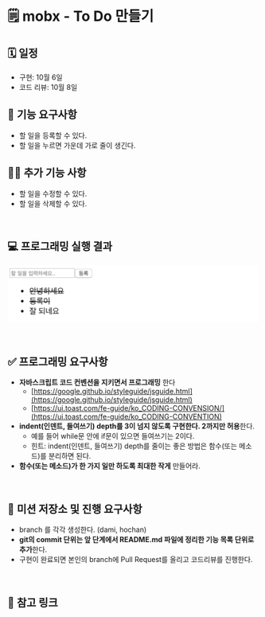 # 🗒 mobx - To Do 만들기

## 🗓 일정

- 구현: 10월 6일
- 코드 리뷰: 10월 8일

## 🎯 기능 요구사항

- 할 일을 등록할 수 있다.
- 할 일을 누르면 가운데 가로 줄이 생긴다.

## 🎯🎯 추가 기능 사항

- 할 일을 수정할 수 있다.
- 할 일을 삭제할 수 있다.

<br>

## 💻 프로그래밍 실행 결과

![todo-result](./img/todo-result.png)

<br>

## ✅ 프로그래밍 요구사항

- **자바스크립트 코드 컨벤션을 지키면서 프로그래밍** 한다
  - [https://google.github.io/styleguide/jsguide.html](https://google.github.io/styleguide/jsguide.html)
  - [https://ui.toast.com/fe-guide/ko_CODING-CONVENSION/](https://ui.toast.com/fe-guide/ko_CODING-CONVENTION)
- **indent(인덴트, 들여쓰기) depth를 3이 넘지 않도록 구현한다. 2까지만 허용**한다.
  - 예를 들어 while문 안에 if문이 있으면 들여쓰기는 2이다.
  - 힌트: indent(인덴트, 들여쓰기) depth를 줄이는 좋은 방법은 함수(또는 메소드)를 분리하면 된다.
- **함수(또는 메소드)가 한 가지 일만 하도록 최대한 작게** 만들어라.

<br>

## 📝 미션 저장소 및 진행 요구사항

- branch 를 각각 생성한다. (dami, hochan)
- **git의 commit 단위는 앞 단계에서 README.md 파일에 정리한 기능 목록 단위로 추가**한다.
- 구현이 완료되면 본인의 branch에 Pull Request를 올리고 코드리뷰를 진행한다.

<br>

## 🔗 참고 링크

